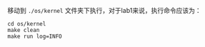 移动到 `./os/kernel` 文件夹下执行，对于lab1来说，执行命令应该为：

```shell
cd os/kernel
make clean
make run log=INFO
```

